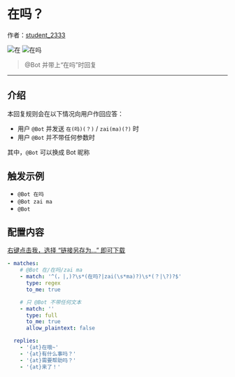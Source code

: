 <!-- markdownlint-disable -->
# 在吗？

作者：[student_2333](https://lgc2333.top)

![在](https://img.shields.io/badge/-在-brightgreen?style=flat-square) ![在吗](https://img.shields.io/badge/-在吗-brightgreen?style=flat-square)

> @Bot 并带上“在吗”时回复

<hr />

<!-- markdownlint-disable MD041 -->

## 介绍

本回复规则会在以下情况向用户作回应答：

- 用户 `@Bot` 并发送 `在(吗)(？)` / `zai(ma)(?)` 时
- 用户 `@Bot` 并不带任何参数时

其中，`@Bot` 可以换成 Bot 昵称

## 触发示例

- `@Bot 在吗`
- `@Bot zai ma`
- `@Bot`


## 配置内容

[右键点击我，选择 “链接另存为...” 即可下载](https://autoreply.lgc2333.top/replies/are_you_here/reply.yml)

```yml
- matches:
    # @Bot 在/在吗/zai ma
    - match: '^(，|,)?\s*(在吗?|zai(\s*ma)?)\s*(？|\?)?$'
      type: regex
      to_me: true

    # 只 @Bot 不带任何文本
    - match: ''
      type: full
      to_me: true
      allow_plaintext: false

  replies:
    - '{at}在哦~'
    - '{at}有什么事吗？'
    - '{at}需要帮助吗？'
    - '{at}来了！'

```